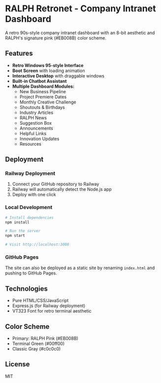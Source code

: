 # RALPH Retronet - Company Intranet Dashboard

A retro 90s-style company intranet dashboard with an 8-bit aesthetic and RALPH's signature pink (#EB008B) color scheme.

## Features

- **Retro Windows 95-style Interface**
- **Boot Screen** with loading animation
- **Interactive Desktop** with draggable windows
- **Built-in Chatbot Assistant**
- **Multiple Dashboard Modules:**
  - New Business Pipeline
  - Project Premiere Dates
  - Monthly Creative Challenge
  - Shoutouts & Birthdays
  - Industry Articles
  - RALPH News
  - Suggestion Box
  - Announcements
  - Helpful Links
  - Innovation Updates
  - Resources

## Deployment

### Railway Deployment

1. Connect your GitHub repository to Railway
2. Railway will automatically detect the Node.js app
3. Deploy with one click

### Local Development

```bash
# Install dependencies
npm install

# Run the server
npm start

# Visit http://localhost:3000
```

### GitHub Pages

The site can also be deployed as a static site by renaming `index.html` and pushing to GitHub Pages.

## Technologies

- Pure HTML/CSS/JavaScript
- Express.js (for Railway deployment)
- VT323 Font for retro terminal aesthetic

## Color Scheme

- Primary: RALPH Pink (#EB008B)
- Terminal Green (#00ff00)
- Classic Gray (#c0c0c0)

## License

MIT